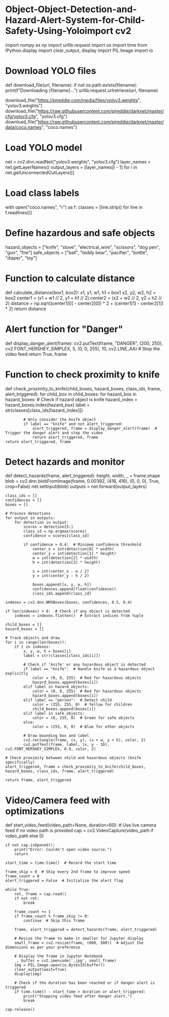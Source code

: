 # Object-Object-Detection-and-Hazard-Alert-System-for-Child-Safety-Using-Yoloimport cv2
import numpy as np
import urllib.request
import os
import time
from IPython.display import clear_output, display
import PIL.Image
import io

# Download YOLO files
def download_file(url, filename):
    if not os.path.exists(filename):
        print(f"Downloading {filename}...")
        urllib.request.urlretrieve(url, filename)

download_file("https://pjreddie.com/media/files/yolov3.weights", "yolov3.weights")
download_file("https://raw.githubusercontent.com/pjreddie/darknet/master/cfg/yolov3.cfg", "yolov3.cfg")
download_file("https://raw.githubusercontent.com/pjreddie/darknet/master/data/coco.names", "coco.names")

# Load YOLO model
net = cv2.dnn.readNet("yolov3.weights", "yolov3.cfg")
layer_names = net.getLayerNames()
output_layers = [layer_names[i - 1] for i in net.getUnconnectedOutLayers()]

# Load class labels
with open("coco.names", "r") as f:
    classes = [line.strip() for line in f.readlines()]

# Define hazardous and safe objects
hazard_objects = ["knife", "stove", "electrical_wire", "scissors", "dog pen", "gun", "fire"]
safe_objects = ["ball", "teddy bear", "pacifier", "bottle", "diaper", "toy"]

# Function to calculate distance
def calculate_distance(box1, box2):
    x1, y1, w1, h1 = box1
    x2, y2, w2, h2 = box2
    center1 = (x1 + w1 // 2, y1 + h1 // 2)
    center2 = (x2 + w2 // 2, y2 + h2 // 2)
    distance = np.sqrt((center1[0] - center2[0]) * 2 + (center1[1] - center2[1]) * 2)
    return distance

# Alert function for "Danger"
def display_danger_alert(frame):
    cv2.putText(frame, "DANGER", (200, 250), cv2.FONT_HERSHEY_SIMPLEX, 5, (0, 0, 255), 10, cv2.LINE_AA)
    # Stop the video feed
    return True, frame

# Function to check proximity to knife
def check_proximity_to_knife(child_boxes, hazard_boxes, class_ids, frame, alert_triggered):
    for child_box in child_boxes:
        for hazard_box in hazard_boxes:
            # Check if hazard object is knife
            hazard_index = hazard_boxes.index(hazard_box)
            label = str(classes[class_ids[hazard_index]])

            # Only consider the knife object
            if label == "knife" and not alert_triggered:
                alert_triggered, frame = display_danger_alert(frame)  # Trigger the danger alert and stop the video
                return alert_triggered, frame
    return alert_triggered, frame

# Detect hazards and monitor
def detect_hazards(frame, alert_triggered):
    height, width, _ = frame.shape
    blob = cv2.dnn.blobFromImage(frame, 0.00392, (416, 416), (0, 0, 0), True, crop=False)
    net.setInput(blob)
    outputs = net.forward(output_layers)

    class_ids = []
    confidences = []
    boxes = []

    # Process detections
    for output in outputs:
        for detection in output:
            scores = detection[5:]
            class_id = np.argmax(scores)
            confidence = scores[class_id]

            if confidence > 0.4:  # Minimum confidence threshold
                center_x = int(detection[0] * width)
                center_y = int(detection[1] * height)
                w = int(detection[2] * width)
                h = int(detection[3] * height)

                x = int(center_x - w / 2)
                y = int(center_y - h / 2)

                boxes.append([x, y, w, h])
                confidences.append(float(confidence))
                class_ids.append(class_id)

    indexes = cv2.dnn.NMSBoxes(boxes, confidences, 0.5, 0.4)

    if len(indexes) > 0:  # Check if any object is detected
        indexes = indexes.flatten()  # Extract indices from tuple

    child_boxes = []
    hazard_boxes = []

    # Track objects and draw
    for i in range(len(boxes)):
        if i in indexes:
            x, y, w, h = boxes[i]
            label = str(classes[class_ids[i]])

            # Check if 'knife' or any hazardous object is detected
            if label == "knife":  # Handle knife as a hazardous object explicitly
                color = (0, 0, 255)  # Red for hazardous objects
                hazard_boxes.append(boxes[i])
            elif label in hazard_objects:
                color = (0, 0, 255)  # Red for hazardous objects
                hazard_boxes.append(boxes[i])
            elif label == "person":  # Detect child
                color = (255, 255, 0)  # Yellow for children
                child_boxes.append(boxes[i])
            elif label in safe_objects:
                color = (0, 255, 0)  # Green for safe objects
            else:
                color = (255, 0, 0)  # Blue for other objects

            # Draw bounding box and label
            cv2.rectangle(frame, (x, y), (x + w, y + h), color, 2)
            cv2.putText(frame, label, (x, y - 10), cv2.FONT_HERSHEY_SIMPLEX, 0.9, color, 2)

    # Check proximity between child and hazardous objects (knife specifically)
    alert_triggered, frame = check_proximity_to_knife(child_boxes, hazard_boxes, class_ids, frame, alert_triggered)

    return frame, alert_triggered

# Video/Camera feed with optimizations
def start_video_feed(video_path=None, duration=60):
    # Use live camera feed if no video path is provided
    cap = cv2.VideoCapture(video_path if video_path else 0)

    if not cap.isOpened():
        print("Error: Couldn't open video source.")
        return

    start_time = time.time()  # Record the start time

    frame_skip = 8  # Skip every 2nd frame to improve speed
    frame_count = 0
    alert_triggered = False  # Initialize the alert flag

    while True:
        ret, frame = cap.read()
        if not ret:
            break

        frame_count += 1
        if frame_count % frame_skip != 0:
            continue  # Skip this frame

        frame, alert_triggered = detect_hazards(frame, alert_triggered)

        # Resize the frame to make it smaller for Jupyter display
        small_frame = cv2.resize(frame, (600, 500))  # Adjust the dimensions as per your preference

        # Display the frame in Jupyter Notebook
        _, buffer = cv2.imencode('.jpg', small_frame)
        img = PIL.Image.open(io.BytesIO(buffer))
        clear_output(wait=True)
        display(img)

        # Check if the duration has been reached or if danger alert is triggered
        if time.time() - start_time > duration or alert_triggered:
            print("Stopping video feed after danger alert.")
            break

    cap.release()
